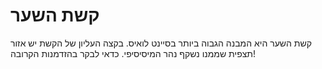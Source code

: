 # קשת השער

קשת השער היא המבנה הגבוה ביותר בסיינט לואיס. בקצה העליון של הקשת יש אזור תצפית
שממנו נשקף נהר המיסיסיפי. כדאי לבקר בהזדמנות הקרובה!
